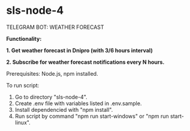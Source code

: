 # sls-node-4

TELEGRAM BOT: WEATHER FORECAST

**Functionality:**

**1. Get weather forecast in Dnipro (with 3/6 hours interval)**

**2. Subscribe for weather forecast notifications every N hours.**


Prerequisites: Node.js, npm installed.

To run script:

1. Go to directory "sls-node-4".
2. Create .env file with variables listed in .env.sample.
3. Install dependencied with "npm install".
4. Run script by command "npm run start-windows" or "npm run start-linux".
